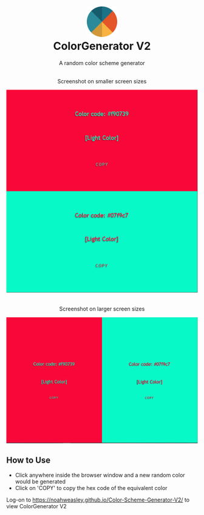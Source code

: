 <h1 align="center" style="border-bottom: none">
  <div>
    <a href="https://noahweasley.github.io/Color-Scheme-Generator-V2/">
      <img src="public/apple-touch-icon.png" width="80" />
    </a>
  </div>
   ColorGenerator V2
</h1>

<p align="center">
   A random color scheme generator
</p>

<div align="center"> 
<br/>
 Screenshot on smaller screen sizes
<br/>

![Small screen sizes](/screenshots/screenshot-1.png?raw=true)

<br/>
 Screenshot on larger screen sizes
<br/>

![Large screen sizes](/screenshots/screenshot-2.png?raw=true)

</div>

## How to Use

- Click anywhere inside the browser window and a new random color would be generated
- Click on 'COPY' to copy the hex code of the equivalent color

Log-on to https://noahweasley.github.io/Color-Scheme-Generator-V2/ to view ColorGenerator V2

